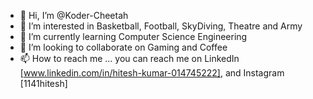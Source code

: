 - 👋 Hi, I’m @Koder-Cheetah
- 👀 I’m interested in Basketball, Football, SkyDiving, Theatre and Army
- 🌱 I’m currently learning Computer Science Engineering
- 💞️ I’m looking to collaborate on Gaming and Coffee
- 📫 How to reach me ... you can reach me on LinkedIn [www.linkedin.com/in/hitesh-kumar-014745222], and Instagram [1141hitesh]

<!---
Koder-Cheetah/Koder-Cheetah is a ✨ special ✨ repository because its `README.md` (this file) appears on your GitHub profile.
You can click the Preview link to take a look at your changes.
--->
